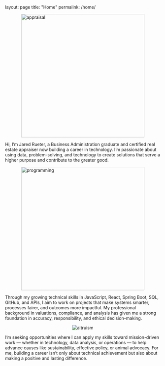 layout: page
title: "Home"
permalink: /home/

<div style="display: flex; justify-content: center; gap: 10px;">
  <img src="https://github.com/user-attachments/assets/738e83f7-69db-4eeb-a746-dbd60decaacc" alt="appraisal" style="width: 400px; height: auto;" />
</div>

Hi, I’m Jared Rueter, a Business Administration graduate and certified real estate appraiser now building a career in technology. I’m passionate about using data, problem-solving, and technology to create solutions that serve a higher purpose and contribute to the greater good.

<div style="display: flex; justify-content: center; gap: 10px;">
  <img src="https://github.com/user-attachments/assets/7f1e8153-f26c-4fbc-9722-893d38d52da0" alt="programming" style="width: 400px; height: auto;" />
</div>

Through my growing technical skills in JavaScript, React, Spring Boot, SQL, GitHub, and APIs, I aim to work on projects that make systems smarter, processes fairer, and outcomes more impactful. My professional background in valuations, compliance, and analysis has given me a strong foundation in accuracy, responsibility, and ethical decision-making.

<div style="display: flex; justify-content: center; gap: 10px;">
  <img src="https://github.com/user-attachments/assets/5aadb847-e3cd-4cb8-94ff-e8c9ce40a9e8" alt="altruism" style="width= 400px; height= auto;" />
</div>

I’m seeking opportunities where I can apply my skills toward mission-driven work — whether in technology, data analysis, or operations — to help advance causes like sustainability, effective policy, or animal advocacy. For me, building a career isn’t only about technical achievement but also about making a positive and lasting difference.
